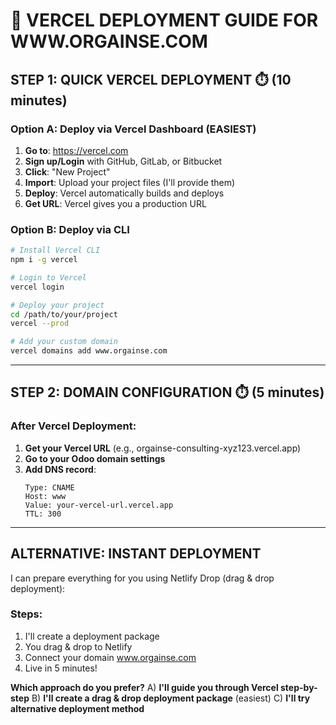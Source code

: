 # 🚀 VERCEL DEPLOYMENT GUIDE FOR WWW.ORGAINSE.COM

## **STEP 1: QUICK VERCEL DEPLOYMENT** ⏱️ (10 minutes)

### **Option A: Deploy via Vercel Dashboard (EASIEST)**

1. **Go to**: https://vercel.com
2. **Sign up/Login** with GitHub, GitLab, or Bitbucket
3. **Click**: "New Project"
4. **Import**: Upload your project files (I'll provide them)
5. **Deploy**: Vercel automatically builds and deploys
6. **Get URL**: Vercel gives you a production URL

### **Option B: Deploy via CLI**

```bash
# Install Vercel CLI
npm i -g vercel

# Login to Vercel
vercel login

# Deploy your project
cd /path/to/your/project
vercel --prod

# Add your custom domain
vercel domains add www.orgainse.com
```

---

## **STEP 2: DOMAIN CONFIGURATION** ⏱️ (5 minutes)

### **After Vercel Deployment:**
1. **Get your Vercel URL** (e.g., orgainse-consulting-xyz123.vercel.app)
2. **Go to your Odoo domain settings**
3. **Add DNS record**:
   ```
   Type: CNAME
   Host: www
   Value: your-vercel-url.vercel.app
   TTL: 300
   ```

---

## **ALTERNATIVE: INSTANT DEPLOYMENT**

I can prepare everything for you using Netlify Drop (drag & drop deployment):

### **Steps:**
1. I'll create a deployment package
2. You drag & drop to Netlify
3. Connect your domain www.orgainse.com
4. Live in 5 minutes!

**Which approach do you prefer?**
A) **I'll guide you through Vercel step-by-step**
B) **I'll create a drag & drop deployment package** (easiest)
C) **I'll try alternative deployment method**
